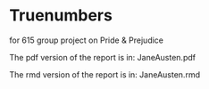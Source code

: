 # Truenumbers
for 615 group project on Pride &amp; Prejudice

The pdf version of the report is in: JaneAusten.pdf

The rmd version of the report is in: JaneAusten.rmd
